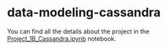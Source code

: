# data-modeling-cassandra
You can find all the details about the project in the [Project_1B_Cassandra.ipynb](https://github.com/alena-c/data-modeling-cassandra/blob/main/Project_1B_Cassandra.ipynb) notebook.
